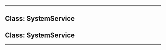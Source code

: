 <!---->
<!--# Global-->
<!---->





* * *

## Class: SystemService



## Class: SystemService




* * *










